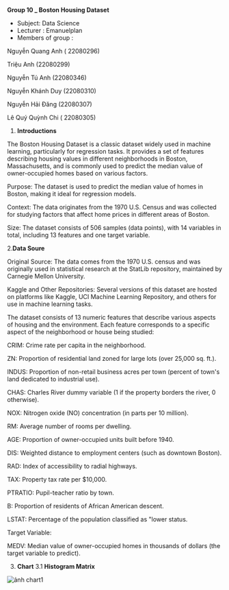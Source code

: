 **Group 10 _ Boston Housing Dataset**
* Subject: Data Science
* Lecturer : Emanuelplan
* Members of group :
  
Nguyễn Quang Anh ( 22080296)

Triệu Anh (22080299)

Nguyễn Tú Anh (22080346)

Nguyễn Khánh Duy (22080310)

Nguyễn Hải Đăng (22080307)

Lê Quý Quỳnh Chi ( 22080305)




1. **Introductions**
   
The Boston Housing Dataset is a classic dataset widely used in machine learning, particularly for regression tasks. It provides a set of features describing housing values in different neighborhoods in Boston, Massachusetts, and is commonly used to predict the median value of owner-occupied homes based on various factors.

Purpose: The dataset is used to predict the median value of homes in Boston, making it ideal for regression models.

Context: The data originates from the 1970 U.S. Census and was collected for studying factors that affect home prices in different areas of Boston.

Size: The dataset consists of 506 samples (data points), with 14 variables in total, including 13 features and one target variable.


2.**Data Soure**

Original Source: The data comes from the 1970 U.S. census and was originally used in statistical research at the StatLib repository, maintained by Carnegie Mellon University.

Kaggle and Other Repositories: Several versions of this dataset are hosted on platforms like Kaggle, UCI Machine Learning Repository, and others for use in machine learning tasks.

The dataset consists of 13 numeric features that describe various aspects of housing and the environment. Each feature corresponds to a specific aspect of the neighborhood or house being studied:

CRIM: Crime rate per capita in the neighborhood.

ZN: Proportion of residential land zoned for large lots (over 25,000 sq. ft.).

INDUS: Proportion of non-retail business acres per town (percent of town's land dedicated to industrial use).

CHAS: Charles River dummy variable (1 if the property borders the river, 0 otherwise).

NOX: Nitrogen oxide (NO) concentration (in parts per 10 million).

RM: Average number of rooms per dwelling.

AGE: Proportion of owner-occupied units built before 1940.

DIS: Weighted distance to employment centers (such as downtown Boston).

RAD: Index of accessibility to radial highways.

TAX: Property tax rate per $10,000.

PTRATIO: Pupil-teacher ratio by town.

B: Proportion of residents of African American descent.

LSTAT: Percentage of the population classified as "lower status.

Target Variable:

MEDV: Median value of owner-occupied homes in thousands of dollars (the target variable to predict).


3. **Chart**
   3.1 **Histogram Matrix**
   



  ![ảnh chart1](https://github.com/user-attachments/assets/93ee5b7b-0077-4f1c-8fb9-5b3e9b55b13d)





